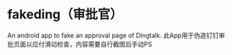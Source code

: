 # fakeding（审批官）
An android app to fake an approval page of Dingtalk.
此App用于伪造钉钉审批页面以应付滑动检查，内容需要自行截图后手动PS
